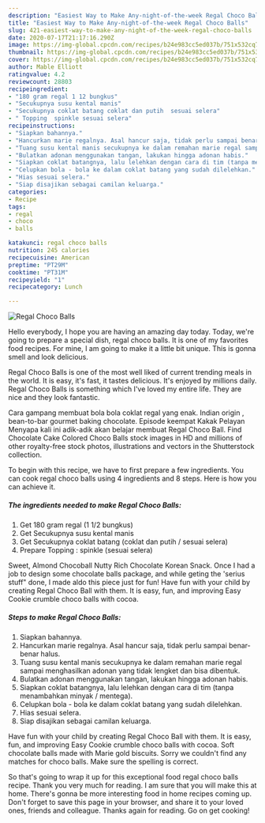 ```yaml
---
description: "Easiest Way to Make Any-night-of-the-week Regal Choco Balls"
title: "Easiest Way to Make Any-night-of-the-week Regal Choco Balls"
slug: 421-easiest-way-to-make-any-night-of-the-week-regal-choco-balls
date: 2020-07-17T21:17:16.290Z
image: https://img-global.cpcdn.com/recipes/b24e983cc5ed037b/751x532cq70/regal-choco-balls-foto-resep-utama.jpg
thumbnail: https://img-global.cpcdn.com/recipes/b24e983cc5ed037b/751x532cq70/regal-choco-balls-foto-resep-utama.jpg
cover: https://img-global.cpcdn.com/recipes/b24e983cc5ed037b/751x532cq70/regal-choco-balls-foto-resep-utama.jpg
author: Mable Elliott
ratingvalue: 4.2
reviewcount: 28803
recipeingredient:
- "180 gram regal 1 12 bungkus"
- "Secukupnya susu kental manis"
- "Secukupnya coklat batang coklat dan putih  sesuai selera"
- " Topping  spinkle sesuai selera"
recipeinstructions:
- "Siapkan bahannya."
- "Hancurkan marie regalnya. Asal hancur saja, tidak perlu sampai benar-benar halus."
- "Tuang susu kental manis secukupnya ke dalam remahan marie regal sampai menghasilkan adonan yang tidak lengket dan bisa dibentuk."
- "Bulatkan adonan menggunakan tangan, lakukan hingga adonan habis."
- "Siapkan coklat batangnya, lalu lelehkan dengan cara di tim (tanpa menambahkan minyak / mentega)."
- "Celupkan bola - bola ke dalam coklat batang yang sudah dilelehkan."
- "Hias sesuai selera."
- "Siap disajikan sebagai camilan keluarga."
categories:
- Recipe
tags:
- regal
- choco
- balls

katakunci: regal choco balls 
nutrition: 245 calories
recipecuisine: American
preptime: "PT29M"
cooktime: "PT31M"
recipeyield: "1"
recipecategory: Lunch

---
```



![Regal Choco Balls](https://img-global.cpcdn.com/recipes/b24e983cc5ed037b/751x532cq70/regal-choco-balls-foto-resep-utama.jpg)

Hello everybody, I hope you are having an amazing day today. Today, we're going to prepare a special dish, regal choco balls. It is one of my favorites food recipes. For mine, I am going to make it a little bit unique. This is gonna smell and look delicious.

Regal Choco Balls is one of the most well liked of current trending meals in the world. It is easy, it's fast, it tastes delicious. It's enjoyed by millions daily. Regal Choco Balls is something which I've loved my entire life. They are nice and they look fantastic.

Cara gampang membuat bola bola coklat regal yang enak. Indian origin , bean-to-bar gourmet baking chocolate. Episode keempat Kakak Pelayan Menyapa kali ini adik-adik akan belajar membuat Regal Choco Ball. Find Chocolate Cake Colored Choco Balls stock images in HD and millions of other royalty-free stock photos, illustrations and vectors in the Shutterstock collection.


To begin with this recipe, we have to first prepare a few ingredients. You can cook regal choco balls using 4 ingredients and 8 steps. Here is how you can achieve it.

<!--inarticleads1-->

##### The ingredients needed to make Regal Choco Balls:

1. Get 180 gram regal (1 1/2 bungkus)
1. Get Secukupnya susu kental manis
1. Get Secukupnya coklat batang (coklat dan putih / sesuai selera)
1. Prepare  Topping : spinkle (sesuai selera)


Sweet, Almond Chocoball Nutty Rich Chocolate Korean Snack. Once I had a job to design some chocolate balls package, and while geting the &#39;serius stuff&#34; done, I made aldo this piece just for fun! Have fun with your child by creating Regal Choco Ball with them. It is easy, fun, and improving Easy Cookie crumble choco balls with cocoa. 

<!--inarticleads2-->

##### Steps to make Regal Choco Balls:

1. Siapkan bahannya.
1. Hancurkan marie regalnya. Asal hancur saja, tidak perlu sampai benar-benar halus.
1. Tuang susu kental manis secukupnya ke dalam remahan marie regal sampai menghasilkan adonan yang tidak lengket dan bisa dibentuk.
1. Bulatkan adonan menggunakan tangan, lakukan hingga adonan habis.
1. Siapkan coklat batangnya, lalu lelehkan dengan cara di tim (tanpa menambahkan minyak / mentega).
1. Celupkan bola - bola ke dalam coklat batang yang sudah dilelehkan.
1. Hias sesuai selera.
1. Siap disajikan sebagai camilan keluarga.


Have fun with your child by creating Regal Choco Ball with them. It is easy, fun, and improving Easy Cookie crumble choco balls with cocoa. Soft chocolate balls made with Marie gold biscuits. Sorry we couldn&#39;t find any matches for choco balls. Make sure the spelling is correct. 

So that's going to wrap it up for this exceptional food regal choco balls recipe. Thank you very much for reading. I am sure that you will make this at home. There's gonna be more interesting food in home recipes coming up. Don't forget to save this page in your browser, and share it to your loved ones, friends and colleague. Thanks again for reading. Go on get cooking!
